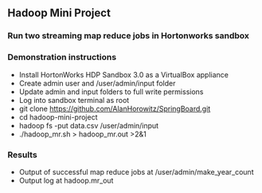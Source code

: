 ## Hadoop Mini Project

### Run two streaming map reduce jobs in Hortonworks sandbox

### Demonstration instructions

- Install HortonWorks HDP Sandbox 3.0 as a VirtualBox appliance
- Create admin user and /user/admin/input folder
- Update admin and input folders to full write permissions 
- Log into sandbox terminal as root
- git clone https://github.com/AlanHorowitz/SpringBoard.git
- cd hadoop-mini-project
- hadoop fs -put data.csv /user/admin/input
- ./hadoop_mr.sh > hadoop_mr.out >2&1

### Results

- Output of successful map reduce jobs at /user/admin/make_year_count
- Output log at hadoop.mr_out
